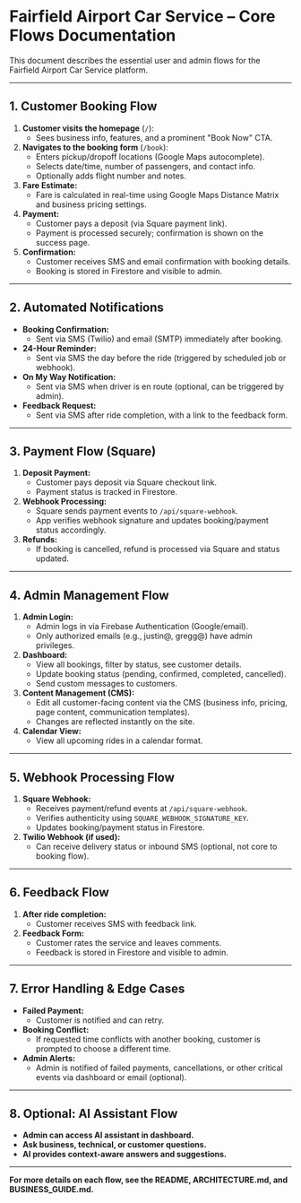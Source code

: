 # Fairfield Airport Car Service – Core Flows Documentation

This document describes the essential user and admin flows for the Fairfield Airport Car Service platform.

---

## 1. Customer Booking Flow

1. **Customer visits the homepage** (`/`):
   - Sees business info, features, and a prominent "Book Now" CTA.
2. **Navigates to the booking form** (`/book`):
   - Enters pickup/dropoff locations (Google Maps autocomplete).
   - Selects date/time, number of passengers, and contact info.
   - Optionally adds flight number and notes.
3. **Fare Estimate:**
   - Fare is calculated in real-time using Google Maps Distance Matrix and business pricing settings.
4. **Payment:**
   - Customer pays a deposit (via Square payment link).
   - Payment is processed securely; confirmation is shown on the success page.
5. **Confirmation:**
   - Customer receives SMS and email confirmation with booking details.
   - Booking is stored in Firestore and visible to admin.

---

## 2. Automated Notifications

- **Booking Confirmation:**
  - Sent via SMS (Twilio) and email (SMTP) immediately after booking.
- **24-Hour Reminder:**
  - Sent via SMS the day before the ride (triggered by scheduled job or webhook).
- **On My Way Notification:**
  - Sent via SMS when driver is en route (optional, can be triggered by admin).
- **Feedback Request:**
  - Sent via SMS after ride completion, with a link to the feedback form.

---

## 3. Payment Flow (Square)

1. **Deposit Payment:**
   - Customer pays deposit via Square checkout link.
   - Payment status is tracked in Firestore.
2. **Webhook Processing:**
   - Square sends payment events to `/api/square-webhook`.
   - App verifies webhook signature and updates booking/payment status accordingly.
3. **Refunds:**
   - If booking is cancelled, refund is processed via Square and status updated.

---

## 4. Admin Management Flow

1. **Admin Login:**
   - Admin logs in via Firebase Authentication (Google/email).
   - Only authorized emails (e.g., justin@, gregg@) have admin privileges.
2. **Dashboard:**
   - View all bookings, filter by status, see customer details.
   - Update booking status (pending, confirmed, completed, cancelled).
   - Send custom messages to customers.
3. **Content Management (CMS):**
   - Edit all customer-facing content via the CMS (business info, pricing, page content, communication templates).
   - Changes are reflected instantly on the site.
4. **Calendar View:**
   - View all upcoming rides in a calendar format.

---

## 5. Webhook Processing Flow

1. **Square Webhook:**
   - Receives payment/refund events at `/api/square-webhook`.
   - Verifies authenticity using `SQUARE_WEBHOOK_SIGNATURE_KEY`.
   - Updates booking/payment status in Firestore.
2. **Twilio Webhook (if used):**
   - Can receive delivery status or inbound SMS (optional, not core to booking flow).

---

## 6. Feedback Flow

1. **After ride completion:**
   - Customer receives SMS with feedback link.
2. **Feedback Form:**
   - Customer rates the service and leaves comments.
   - Feedback is stored in Firestore and visible to admin.

---

## 7. Error Handling & Edge Cases

- **Failed Payment:**
  - Customer is notified and can retry.
- **Booking Conflict:**
  - If requested time conflicts with another booking, customer is prompted to choose a different time.
- **Admin Alerts:**
  - Admin is notified of failed payments, cancellations, or other critical events via dashboard or email (optional).

---

## 8. Optional: AI Assistant Flow

- **Admin can access AI assistant in dashboard.**
- **Ask business, technical, or customer questions.**
- **AI provides context-aware answers and suggestions.**

---

**For more details on each flow, see the README, ARCHITECTURE.md, and BUSINESS_GUIDE.md.** 